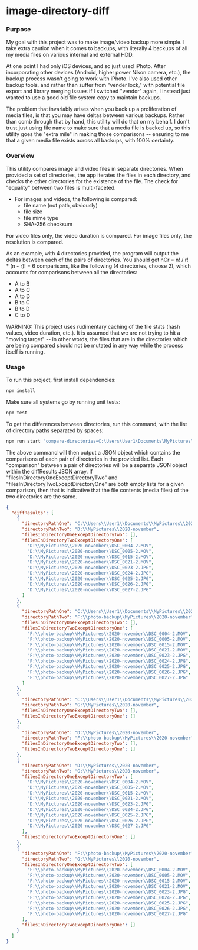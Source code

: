# image-directory-diff

### Purpose

My goal with this project was to make image/video backup more simple. I take extra caution when it comes to backups, with literally 4 backups of all my media files on various internal and external HDD. 

At one point I had only iOS devices, and so just used iPhoto. After incorporating other devices (Android, higher power Nikon camera, etc.), the backup process wasn't going to work with iPhoto. I've also used other backup tools, and rather than suffer from "vender lock," with potential file export and library merging issues if I switched "vendor" again, I instead just wanted to use a good old file system copy to maintain backups. 

The problem that invariably arises when you back up a proliferation of media files, is that you may have deltas between various backups. Rather than comb through that by hand, this utility will do that on my behalf. I don't trust just using file name to make sure that a media file is backed up, so this utility goes the "extra mile" in making those comparisons -- ensuring to me that a given media file exists across all backups, with 100% certainty.
### Overview

This utility compares image and video files in separate directories. When provided a set of directories, the app iterates the files in each directory, and checks the other directories for the existence of the file. The check for "equality" between two files is multi-faceted.
* For images and videos, the following is compared:
  * file name (not path, obviously)
  * file size
  * file mime type
  * SHA-256 checksum

For video files only, the video duration is compared. For image files only, the resolution is compared.

As an example, with 4 directories provided, the program will output the deltas between each of the pairs of directories. You should get nCr = n! / r! * (n - r)! = 6 comparisons, like the following (4 directories, choose 2), which accounts for comparisons between all the directories:
* A to B
* A to C
* A to D
* B to C
* B to D
* C to D

WARNING: This project uses rudimentary caching of the file stats (hash values, video duration, etc.). It is assumed that we are not trying to hit a "moving target" -- in other words, the files that are in the directories which are being compared should not be mutated in any way while the process itself is running.

### Usage

To run this project, first install dependencies:
```bash
npm install
```

Make sure all systems go by running unit tests:
```bash
npm test
```

To get the differences between directories, run this command, with the list of directory paths separated by spaces:
```bash
npm run start "compare-directories=C:\Users\User1\Documents\MyPictures\2020-november D:\MyPictures\2020-november F:\photo-backup\MyPictures\2020-november G:\MyPictures\2020-november"
```

The above command will then output a JSON object which contains the comparisons of each pair of directories in the provided list. Each "comparison" between a pair of directories will be a separate JSON object within the diffResults JSON array. If "filesInDirectoryOneExceptDirectoryTwo" and "filesInDirectoryTwoExceptDirectoryOne" are both empty lists for a given comparison, then that is indicative that the file contents (media files) of the two directories are the same.
```json
{
  "diffResults": [
    {
      "directoryPathOne": "C:\\Users\\User1\\Documents\\MyPictures\\2020-november",
      "directoryPathTwo": "D:\\MyPictures\\2020-november",
      "filesInDirectoryOneExceptDirectoryTwo": [],
      "filesInDirectoryTwoExceptDirectoryOne": [
        "D:\\MyPictures\\2020-november\\DSC_0004-2.MOV",
        "D:\\MyPictures\\2020-november\\DSC_0005-2.MOV",
        "D:\\MyPictures\\2020-november\\DSC_0015-2.MOV",
        "D:\\MyPictures\\2020-november\\DSC_0021-2.MOV",
        "D:\\MyPictures\\2020-november\\DSC_0023-2.JPG",
        "D:\\MyPictures\\2020-november\\DSC_0024-2.JPG",
        "D:\\MyPictures\\2020-november\\DSC_0025-2.JPG",
        "D:\\MyPictures\\2020-november\\DSC_0026-2.JPG",
        "D:\\MyPictures\\2020-november\\DSC_0027-2.JPG"
      ]
    },
    {
      "directoryPathOne": "C:\\Users\\User1\\Documents\\MyPictures\\2020-november",
      "directoryPathTwo": "F:\\photo-backup\\MyPictures\\2020-november",
      "filesInDirectoryOneExceptDirectoryTwo": [],
      "filesInDirectoryTwoExceptDirectoryOne": [
        "F:\\photo-backup\\MyPictures\\2020-november\\DSC_0004-2.MOV",
        "F:\\photo-backup\\MyPictures\\2020-november\\DSC_0005-2.MOV",
        "F:\\photo-backup\\MyPictures\\2020-november\\DSC_0015-2.MOV",
        "F:\\photo-backup\\MyPictures\\2020-november\\DSC_0021-2.MOV",
        "F:\\photo-backup\\MyPictures\\2020-november\\DSC_0023-2.JPG",
        "F:\\photo-backup\\MyPictures\\2020-november\\DSC_0024-2.JPG",
        "F:\\photo-backup\\MyPictures\\2020-november\\DSC_0025-2.JPG",
        "F:\\photo-backup\\MyPictures\\2020-november\\DSC_0026-2.JPG",
        "F:\\photo-backup\\MyPictures\\2020-november\\DSC_0027-2.JPG"
      ]
    },
    {
      "directoryPathOne": "C:\\Users\\User1\\Documents\\MyPictures\\2020-november",
      "directoryPathTwo": "G:\\MyPictures\\2020-november",
      "filesInDirectoryOneExceptDirectoryTwo": [],
      "filesInDirectoryTwoExceptDirectoryOne": []
    },
    {
      "directoryPathOne": "D:\\MyPictures\\2020-november",
      "directoryPathTwo": "F:\\photo-backup\\MyPictures\\2020-november",
      "filesInDirectoryOneExceptDirectoryTwo": [],
      "filesInDirectoryTwoExceptDirectoryOne": []
    },
    {
      "directoryPathOne": "D:\\MyPictures\\2020-november",
      "directoryPathTwo": "G:\\MyPictures\\2020-november",
      "filesInDirectoryOneExceptDirectoryTwo": [
        "D:\\MyPictures\\2020-november\\DSC_0004-2.MOV",
        "D:\\MyPictures\\2020-november\\DSC_0005-2.MOV",
        "D:\\MyPictures\\2020-november\\DSC_0015-2.MOV",
        "D:\\MyPictures\\2020-november\\DSC_0021-2.MOV",
        "D:\\MyPictures\\2020-november\\DSC_0023-2.JPG",
        "D:\\MyPictures\\2020-november\\DSC_0024-2.JPG",
        "D:\\MyPictures\\2020-november\\DSC_0025-2.JPG",
        "D:\\MyPictures\\2020-november\\DSC_0026-2.JPG",
        "D:\\MyPictures\\2020-november\\DSC_0027-2.JPG"
      ],
      "filesInDirectoryTwoExceptDirectoryOne": []
    },
    {
      "directoryPathOne": "F:\\photo-backup\\MyPictures\\2020-november",
      "directoryPathTwo": "G:\\MyPictures\\2020-november",
      "filesInDirectoryOneExceptDirectoryTwo": [
        "F:\\photo-backup\\MyPictures\\2020-november\\DSC_0004-2.MOV",
        "F:\\photo-backup\\MyPictures\\2020-november\\DSC_0005-2.MOV",
        "F:\\photo-backup\\MyPictures\\2020-november\\DSC_0015-2.MOV",
        "F:\\photo-backup\\MyPictures\\2020-november\\DSC_0021-2.MOV",
        "F:\\photo-backup\\MyPictures\\2020-november\\DSC_0023-2.JPG",
        "F:\\photo-backup\\MyPictures\\2020-november\\DSC_0024-2.JPG",
        "F:\\photo-backup\\MyPictures\\2020-november\\DSC_0025-2.JPG",
        "F:\\photo-backup\\MyPictures\\2020-november\\DSC_0026-2.JPG",
        "F:\\photo-backup\\MyPictures\\2020-november\\DSC_0027-2.JPG"
      ],
      "filesInDirectoryTwoExceptDirectoryOne": []
    }
  ]
}
```